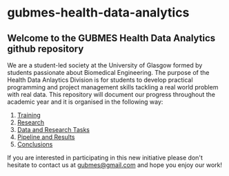# gubmes-health-data-analytics

## Welcome to the GUBMES Health Data Analytics github repository

We are a student-led society at the University of Glasgow formed by students passionate about Biomedical Engineering. The purpose of the Health Data Anlaytics Division is for students to develop practical programming and project management skills tackling a real world problem with real data. 
This repository will document our progress throughout the academic year and it is organised in the following way: 

1. [Training](https://github.com/SoFia2401/gubmes-health-data-analytics/tree/main/Training)
2. [Research](https://github.com/SoFia2401/gubmes-health-data-analytics/tree/main/Research)
3. [Data and Research Tasks](https://github.com/SoFia2401/gubmes-health-data-analytics/tree/main/DataandResearchTasks)
4. [Pipeline and Results](https://github.com/SoFia2401/gubmes-health-data-analytics/tree/main/PipelineandResults)
5. [Conclusions](https://github.com/SoFia2401/gubmes-health-data-analytics/tree/main/Conclusions)


If you are interested in participating in this new initiative please don't hesitate to contact us at gubmes@gmail.com and hope you enjoy our work! 
